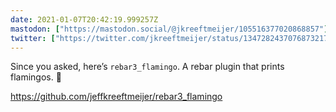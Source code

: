 ```yaml
---
date: 2021-01-07T20:42:19.999257Z
mastodon: ["https://mastodon.social/@jkreeftmeijer/105516377020868857"]
twitter: ["https://twitter.com/jkreeftmeijer/status/1347282437076873217"]
---
```

Since you asked, here’s `rebar3_flamingo`. A rebar plugin that prints flamingos. 🦩

https://github.com/jeffkreeftmeijer/rebar3_flamingo
